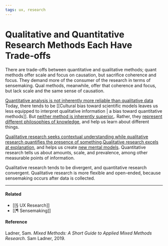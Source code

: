 ```yaml
---
tags: ux, research
---
```


# Qualitative and Quantitative Research Methods Each Have Trade-offs

There are trade-offs between quantitative and qualitative methods; quant methods offer scale and focus on causation, but sacrifice coherence and focus. They demand more of the consumer of the research in terms of sensemaking. Qual methods, meanwhile, offer that coherence and focus, but lack scale and the same sense of causation.

[Quantitative analysis is not inherently more reliable than qualitative data](https://publish.obsidian.md/mobydiction/notes/Quantitative+analysis+is+not+inherently+more+reliable+than+qualitative+data) Today, there tends to be [[Cultural bias toward scientific models leaves us less equipped to interpret qualitative information | a bias toward quantitative methods]]. But [neither method is inherently superior.](https://publish.obsidian.md/mobydiction/notes/Quantitative+analysis+is+not+inherently+more+reliable+than+qualitative+data). Rather, they [represent different philosophies of knowledge](https://publish.obsidian.md/mobydiction/notes/Qualitative+and+quantitative+research+represent+different+philosophies+of+knowledge.), and help us learn about different things.

[Qualitative research seeks contextual understanding while qualitative research quantifies the presence of something](https://publish.obsidian.md/mobydiction/notes/Qualitative+research+seeks+contextual+understanding+while+qualitative+research+quantifies+the+presence+of+something).[Qualitative research excels at explanation](https://publish.obsidian.md/mobydiction/notes/Qualitative+research+excels+at+explanation), and helps us create [new mental models](https://publish.obsidian.md/mobydiction/notes/Qualitative+research+creates+mental+models+about+the+problem+space.). Quantitative research tells us about amounts, scale, and prevalence, among other measurable points of information.

Qualitative research tends to be divergent, and quantitative research convergent. Qualitative research is more flexible and open-ended, because sensemaking occurs after data is collected.

---

#### Related

-   [[§ UX Research]]
-   [[¶ Sensemaking]]

#### Reference

Ladner, Sam. _Mixed Methods: A Short Guide to Applied Mixed Methods Research_. Sam Ladner, 2019.